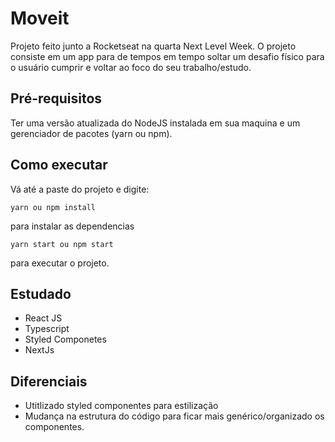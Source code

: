 # Moveit

Projeto feito junto a Rocketseat na quarta Next Level Week. O projeto consiste em um app para de tempos em tempo soltar um desafio físico para o usuário cumprir e voltar ao foco do seu trabalho/estudo.


## Pré-requisitos
Ter uma versão atualizada do NodeJS instalada em sua maquina e um gerenciador de pacotes (yarn ou npm).

## Como executar
Vá até a paste do projeto e digite:
```
yarn ou npm install
```
para instalar as dependencias
```
yarn start ou npm start
```
para executar o projeto.

## Estudado
* React JS
* Typescript
* Styled Componetes
* NextJs

## Diferenciais
* Utitlizado styled componentes para estilização
* Mudança na estrutura do código para ficar mais genérico/organizado os componentes.
